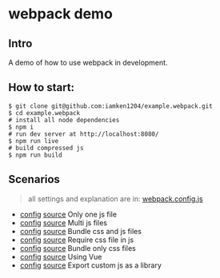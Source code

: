 # webpack demo

## Intro
A demo of how to use webpack in development.

## How to start:
```
$ git clone git@github.com:iamken1204/example.webpack.git
$ cd example.webpack
# install all node dependencies
$ npm i
# run dev server at http://localhost:8080/
$ npm run live
# build compressed js
$ npm run build
```

## Scenarios
> all settings and explanation are in:
[webpack.config.js](https://github.com/iamken1204/example.webpack/blob/master/webpack.config.js)

* [config](https://github.com/iamken1204/example.webpack/blob/master/webpack.config.js#L14) [source](https://github.com/iamken1204/example.webpack/tree/master/src/oneJS) Only one js file
* [config](https://github.com/iamken1204/example.webpack/blob/master/webpack.config.js#L15) [source](https://github.com/iamken1204/example.webpack/tree/master/src/multiJS) Multi js files
* [config](https://github.com/iamken1204/example.webpack/blob/master/webpack.config.js#L16) [source](https://github.com/iamken1204/example.webpack/tree/master/src/cssJS) Bundle css and js files
* [config](https://github.com/iamken1204/example.webpack/blob/master/webpack.config.js#L17) [source](https://github.com/iamken1204/example.webpack/tree/master/src/cssInJS) Require css file in js
* [config](https://github.com/iamken1204/example.webpack/blob/master/webpack.config.js#L18) [source](https://github.com/iamken1204/example.webpack/tree/master/src/onlyCSS) Bundle only css files
* [config](https://github.com/iamken1204/example.webpack/blob/master/webpack.config.js#L19) [source](https://github.com/iamken1204/example.webpack/tree/master/src/vue) Using Vue
* [config](https://github.com/iamken1204/example.webpack/blob/master/webpack.config.js#L20) [source](https://github.com/iamken1204/example.webpack/tree/master/src/mylib) Export custom js as a library
